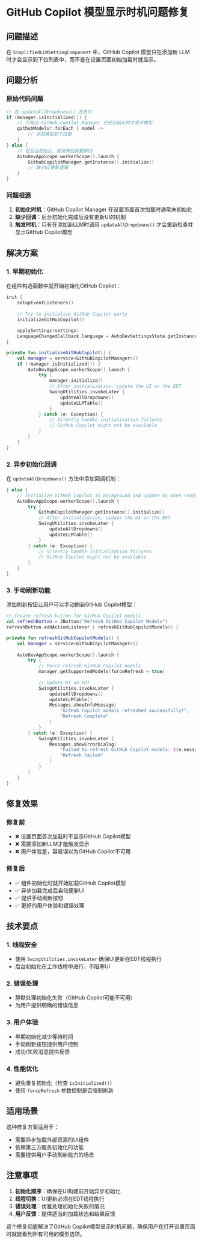 # GitHub Copilot 模型显示时机问题修复

## 问题描述

在 `SimplifiedLLMSettingComponent` 中，GitHub Copilot 模型只在添加新 LLM 时才会显示到下拉列表中，而不是在设置页面初始加载时就显示。

## 问题分析

### 原始代码问题
```kotlin
// 在 updateAllDropdowns() 方法中
if (manager.isInitialized()) {
    // 只有当 GitHub Copilot Manager 已经初始化时才显示模型
    githubModels?.forEach { model ->
        // 添加模型到下拉框
    }
} else {
    // 在后台初始化，但没有回调更新UI
    AutoDevAppScope.workerScope().launch {
        GithubCopilotManager.getInstance().initialize()
        // 缺少UI更新逻辑
    }
}
```

### 问题根源
1. **初始化时机**：GitHub Copilot Manager 在设置页面首次加载时通常未初始化
2. **缺少回调**：后台初始化完成后没有更新UI的机制
3. **触发时机**：只有在添加新LLM时调用 `updateAllDropdowns()` 才会重新检查并显示GitHub Copilot模型

## 解决方案

### 1. 早期初始化
在组件构造函数中就开始初始化GitHub Copilot：

```kotlin
init {
    setupEventListeners()
    
    // Try to initialize GitHub Copilot early
    initializeGitHubCopilot()
    
    applySettings(settings)
    LanguageChangedCallback.language = AutoDevSettingsState.getInstance().language
}

private fun initializeGitHubCopilot() {
    val manager = service<GithubCopilotManager>()
    if (!manager.isInitialized()) {
        AutoDevAppScope.workerScope().launch {
            try {
                manager.initialize()
                // After initialization, update the UI on the EDT
                SwingUtilities.invokeLater {
                    updateAllDropdowns()
                    updateLLMTable()
                }
            } catch (e: Exception) {
                // Silently handle initialization failures
                // GitHub Copilot might not be available
            }
        }
    }
}
```

### 2. 异步初始化回调
在 `updateAllDropdowns()` 方法中添加回调机制：

```kotlin
} else {
    // Initialize GitHub Copilot in background and update UI when ready
    AutoDevAppScope.workerScope().launch {
        try {
            GithubCopilotManager.getInstance().initialize()
            // After initialization, update the UI on the EDT
            SwingUtilities.invokeLater {
                updateAllDropdowns()
                updateLLMTable()
            }
        } catch (e: Exception) {
            // Silently handle initialization failures
            // GitHub Copilot might not be available
        }
    }
}
```

### 3. 手动刷新功能
添加刷新按钮让用户可以手动刷新GitHub Copilot模型：

```kotlin
// Create refresh button for GitHub Copilot models
val refreshButton = JButton("Refresh GitHub Copilot Models")
refreshButton.addActionListener { refreshGitHubCopilotModels() }

private fun refreshGitHubCopilotModels() {
    val manager = service<GithubCopilotManager>()
    
    AutoDevAppScope.workerScope().launch {
        try {
            // Force refresh GitHub Copilot models
            manager.getSupportedModels(forceRefresh = true)
            
            // Update UI on EDT
            SwingUtilities.invokeLater {
                updateAllDropdowns()
                updateLLMTable()
                Messages.showInfoMessage(
                    "GitHub Copilot models refreshed successfully!",
                    "Refresh Complete"
                )
            }
        } catch (e: Exception) {
            SwingUtilities.invokeLater {
                Messages.showErrorDialog(
                    "Failed to refresh GitHub Copilot models: ${e.message}",
                    "Refresh Failed"
                )
            }
        }
    }
}
```

## 修复效果

### 修复前
- ❌ 设置页面首次加载时不显示GitHub Copilot模型
- ❌ 需要添加新LLM才能触发显示
- ❌ 用户体验差，容易误以为GitHub Copilot不可用

### 修复后
- ✅ 组件初始化时就开始加载GitHub Copilot模型
- ✅ 异步加载完成后自动更新UI
- ✅ 提供手动刷新按钮
- ✅ 更好的用户体验和错误处理

## 技术要点

### 1. 线程安全
- 使用 `SwingUtilities.invokeLater` 确保UI更新在EDT线程执行
- 后台初始化在工作线程中进行，不阻塞UI

### 2. 错误处理
- 静默处理初始化失败（GitHub Copilot可能不可用）
- 为用户提供明确的错误信息

### 3. 用户体验
- 早期初始化减少等待时间
- 手动刷新按钮提供用户控制
- 成功/失败消息提供反馈

### 4. 性能优化
- 避免重复初始化（检查 `isInitialized()`）
- 使用 `forceRefresh` 参数控制是否强制刷新

## 适用场景

这种修复方案适用于：
- 需要异步加载外部资源的UI组件
- 依赖第三方服务初始化的功能
- 需要提供用户手动刷新能力的场景

## 注意事项

1. **初始化顺序**：确保在UI构建前开始异步初始化
2. **线程切换**：UI更新必须在EDT线程执行
3. **错误处理**：优雅处理初始化失败的情况
4. **用户反馈**：提供适当的加载状态和结果反馈

这个修复彻底解决了GitHub Copilot模型显示时机问题，确保用户在打开设置页面时就能看到所有可用的模型选项。
